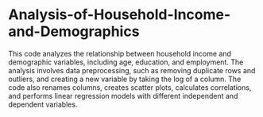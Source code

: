 # Analysis-of-Household-Income-and-Demographics
This code analyzes the relationship between household income and demographic variables, including age, education, and employment. The analysis involves data preprocessing, such as removing duplicate rows and outliers, and creating a new variable by taking the log of a column. The code also renames columns, creates scatter plots, calculates correlations, and performs linear regression models with different independent and dependent variables.
